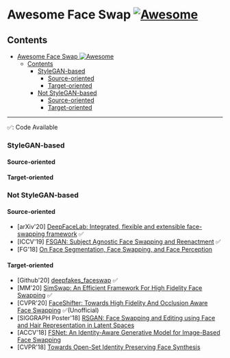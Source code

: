 # <span id="title">Awesome Face Swap [![Awesome](https://awesome.re/badge.svg)](https://awesome.re)

## Contents
- [Awesome Face Swap ![Awesome](https://awesome.re/badge.svg)](#title)
  - [Contents](#contents)
    - [StyleGAN-based](#stylegan-based)
      - [Source-oriented](#stylegan-source)
      - [Target-oriented](#stylegan-target)
    - [Not StyleGAN-based](#not-stylegan-based)
      - [Source-oriented](#not-stylegan-source)
      - [Target-oriented](#not-stylegan-target)

---

:white_check_mark:: Code Available

### StyleGAN-based

#### <span id="stylegan-source">Source-oriented
#### <span id="stylegan-target">Target-oriented

### Not StyleGAN-based

#### <span id="not-stylegan-source">Source-oriented
- [arXiv'20] [DeepFaceLab: Integrated, flexible and extensible face-swapping framework](https://arxiv.org/abs/2005.05535) :white_check_mark:
- [ICCV'19] [FSGAN: Subject Agnostic Face Swapping and Reenactment](https://nirkin.com/fsgan/) :white_check_mark:
- [FG'18] [On Face Segmentation, Face Swapping, and Face Perception](https://ieeexplore.ieee.org/abstract/document/8373817)
  
#### <span id="not-stylegan-target">Target-oriented
- [Github'20] [deepfakes_faceswap](https://github.com/deepfakes/faceswap) :white_check_mark:
- [MM'20] [SimSwap: An Efficient Framework For High Fidelity Face Swapping](https://arxiv.org/abs/2106.06340) :white_check_mark:
- [CVPR'20] [FaceShifter: Towards High Fidelity And Occlusion Aware Face Swapping](https://arxiv.org/abs/1912.13457) :white_check_mark:(Unofficial)
- [SIGGRAPH Poster'18] [RSGAN: Face Swapping and Editing using Face and Hair Representation in Latent Spaces](https://dl.acm.org/doi/10.1145/3230744.3230818)
- [ACCV'18] [FSNet: An Identity-Aware Generative Model for Image-Based Face Swapping](https://tatsy.github.io/projects/natsume2018fsnet/)
- [CVPR'18] [Towards Open-Set Identity Preserving Face Synthesis](https://arxiv.org/abs/1803.11182)
